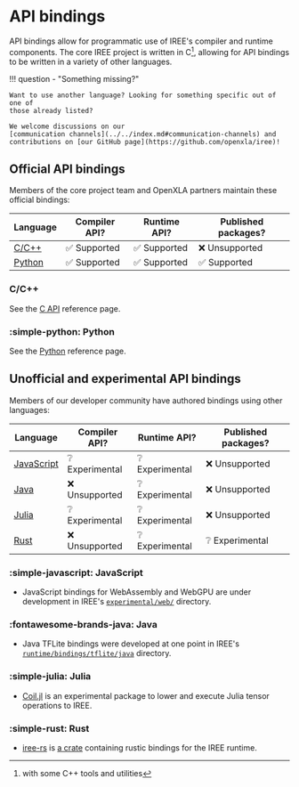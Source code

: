 # API bindings

API bindings allow for programmatic use of IREE's compiler and runtime
components. The core IREE project is written in C[^1], allowing for API bindings
to be written in a variety of other languages.

!!! question - "Something missing?"

    Want to use another language? Looking for something specific out of one of
    those already listed?

    We welcome discussions on our
    [communication channels](../../index.md#communication-channels) and
    contributions on [our GitHub page](https://github.com/openxla/iree)!

## Official API bindings

Members of the core project team and OpenXLA partners maintain these official
bindings:

Language | Compiler API? | Runtime API? | Published packages?
-------- | ------------ | ----------- | ------------------
[C/C++](#cc) | :white_check_mark: Supported | :white_check_mark: Supported | :x: Unsupported
[Python](#python) | :white_check_mark: Supported | :white_check_mark: Supported | :white_check_mark: Supported

### C/C++

See the [C API](./c-api.md) reference page.

### :simple-python: Python

See the [Python](./python.md) reference page.

## Unofficial and experimental API bindings

Members of our developer community have authored bindings using other languages:

Language | Compiler API? | Runtime API? | Published packages?
-------- | ------------ | ----------- | ------------------
[JavaScript](#javascript) | :grey_question: Experimental | :grey_question: Experimental | :x: Unsupported
[Java](#java) | :x: Unsupported | :grey_question: Experimental | :x: Unsupported
[Julia](#julia) | :grey_question: Experimental | :grey_question: Experimental | :x: Unsupported
[Rust](#rust) | :x: Unsupported | :grey_question: Experimental | :grey_question: Experimental

### :simple-javascript: JavaScript

* JavaScript bindings for WebAssembly and WebGPU are under development in IREE's
[`experimental/web/`](https://github.com/openxla/iree/tree/main/experimental/web)
directory.

### :fontawesome-brands-java: Java

* Java TFLite bindings were developed at one point in IREE's
[`runtime/bindings/tflite/java`](https://github.com/openxla/iree/tree/main/runtime/bindings/tflite/java)
directory.

### :simple-julia: Julia

* [Coil.jl](https://github.com/Pangoraw/Coil.jl) is an experimental package to
lower and execute Julia tensor operations to IREE.

### :simple-rust: Rust

* [iree-rs](https://github.com/SamKG/iree-rs) is
[a crate](https://crates.io/crates/iree-rs) containing rustic bindings for the
IREE runtime.

[^1]: with some C++ tools and utilities
